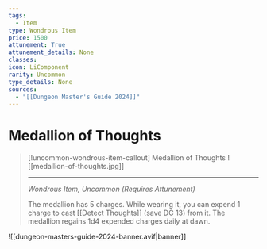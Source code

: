 ```yaml
---
tags:
  - Item
type: Wondrous Item
price: 1500
attunement: True
attunement_details: None
classes:
icon: LiComponent
rarity: Uncommon
type_details: None
sources: 
  - "[[Dungeon Master's Guide 2024]]"
---
```

# Medallion of Thoughts
>[!uncommon-wondrous-item-callout] Medallion of Thoughts
>![[medallion-of-thoughts.jpg]]
>
>- - -
>_Wondrous Item, Uncommon (Requires Attunement)_
>
>The medallion has 5 charges. While wearing it, you can expend 1 charge to cast [[Detect Thoughts]] (save DC 13) from it. The medallion regains 1d4 expended charges daily at dawn.

![[dungeon-masters-guide-2024-banner.avif|banner]]